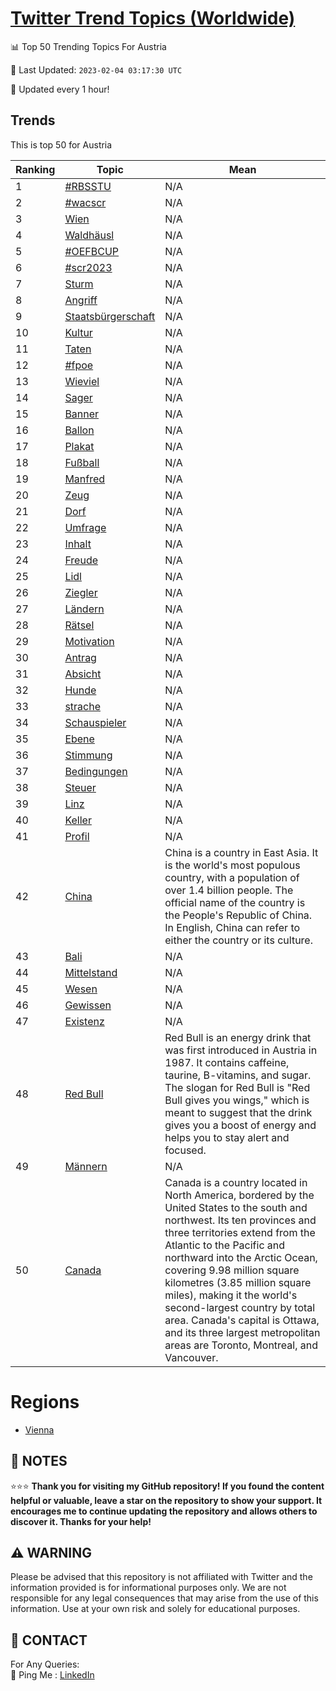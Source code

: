 [Twitter Trend Topics (Worldwide)](https://github.com/ErcinDedeoglu/Twitter-Trend-Topics)
==========


📊 Top 50 Trending Topics For Austria

📆 Last Updated: `2023-02-04 03:17:30 UTC`

🔧 Updated every 1 hour!


## Trends

This is top 50 for Austria

| Ranking | Topic | Mean |
| ------- | ------------ | ------------ |
| 1 | [#RBSSTU](http://twitter.com/search?q=%23RBSSTU) | N/A |
| 2 | [#wacscr](http://twitter.com/search?q=%23wacscr) | N/A |
| 3 | [Wien](http://twitter.com/search?q=Wien) | N/A |
| 4 | [Waldhäusl](http://twitter.com/search?q=Waldh%c3%a4usl) | N/A |
| 5 | [#OEFBCUP](http://twitter.com/search?q=%23OEFBCUP) | N/A |
| 6 | [#scr2023](http://twitter.com/search?q=%23scr2023) | N/A |
| 7 | [Sturm](http://twitter.com/search?q=Sturm) | N/A |
| 8 | [Angriff](http://twitter.com/search?q=Angriff) | N/A |
| 9 | [Staatsbürgerschaft](http://twitter.com/search?q=Staatsb%c3%bcrgerschaft) | N/A |
| 10 | [Kultur](http://twitter.com/search?q=Kultur) | N/A |
| 11 | [Taten](http://twitter.com/search?q=Taten) | N/A |
| 12 | [#fpoe](http://twitter.com/search?q=%23fpoe) | N/A |
| 13 | [Wieviel](http://twitter.com/search?q=Wieviel) | N/A |
| 14 | [Sager](http://twitter.com/search?q=Sager) | N/A |
| 15 | [Banner](http://twitter.com/search?q=Banner) | N/A |
| 16 | [Ballon](http://twitter.com/search?q=Ballon) | N/A |
| 17 | [Plakat](http://twitter.com/search?q=Plakat) | N/A |
| 18 | [Fußball](http://twitter.com/search?q=Fu%c3%9fball) | N/A |
| 19 | [Manfred](http://twitter.com/search?q=Manfred) | N/A |
| 20 | [Zeug](http://twitter.com/search?q=Zeug) | N/A |
| 21 | [Dorf](http://twitter.com/search?q=Dorf) | N/A |
| 22 | [Umfrage](http://twitter.com/search?q=Umfrage) | N/A |
| 23 | [Inhalt](http://twitter.com/search?q=Inhalt) | N/A |
| 24 | [Freude](http://twitter.com/search?q=Freude) | N/A |
| 25 | [Lidl](http://twitter.com/search?q=Lidl) | N/A |
| 26 | [Ziegler](http://twitter.com/search?q=Ziegler) | N/A |
| 27 | [Ländern](http://twitter.com/search?q=L%c3%a4ndern) | N/A |
| 28 | [Rätsel](http://twitter.com/search?q=R%c3%a4tsel) | N/A |
| 29 | [Motivation](http://twitter.com/search?q=Motivation) | N/A |
| 30 | [Antrag](http://twitter.com/search?q=Antrag) | N/A |
| 31 | [Absicht](http://twitter.com/search?q=Absicht) | N/A |
| 32 | [Hunde](http://twitter.com/search?q=Hunde) | N/A |
| 33 | [strache](http://twitter.com/search?q=strache) | N/A |
| 34 | [Schauspieler](http://twitter.com/search?q=Schauspieler) | N/A |
| 35 | [Ebene](http://twitter.com/search?q=Ebene) | N/A |
| 36 | [Stimmung](http://twitter.com/search?q=Stimmung) | N/A |
| 37 | [Bedingungen](http://twitter.com/search?q=Bedingungen) | N/A |
| 38 | [Steuer](http://twitter.com/search?q=Steuer) | N/A |
| 39 | [Linz](http://twitter.com/search?q=Linz) | N/A |
| 40 | [Keller](http://twitter.com/search?q=Keller) | N/A |
| 41 | [Profil](http://twitter.com/search?q=Profil) | N/A |
| 42 | [China](http://twitter.com/search?q=China) | China is a country in East Asia. It is the world's most populous country, with a population of over 1.4 billion people. The official name of the country is the People's Republic of China. In English, China can refer to either the country or its culture. |
| 43 | [Bali](http://twitter.com/search?q=Bali) | N/A |
| 44 | [Mittelstand](http://twitter.com/search?q=Mittelstand) | N/A |
| 45 | [Wesen](http://twitter.com/search?q=Wesen) | N/A |
| 46 | [Gewissen](http://twitter.com/search?q=Gewissen) | N/A |
| 47 | [Existenz](http://twitter.com/search?q=Existenz) | N/A |
| 48 | [Red Bull](http://twitter.com/search?q=Red+Bull) | Red Bull is an energy drink that was first introduced in Austria in 1987. It contains caffeine, taurine, B-vitamins, and sugar. The slogan for Red Bull is "Red Bull gives you wings," which is meant to suggest that the drink gives you a boost of energy and helps you to stay alert and focused. |
| 49 | [Männern](http://twitter.com/search?q=M%c3%a4nnern) | N/A |
| 50 | [Canada](http://twitter.com/search?q=Canada) | Canada is a country located in North America, bordered by the United States to the south and northwest. Its ten provinces and three territories extend from the Atlantic to the Pacific and northward into the Arctic Ocean, covering 9.98 million square kilometres (3.85 million square miles), making it the world's second-largest country by total area. Canada's capital is Ottawa, and its three largest metropolitan areas are Toronto, Montreal, and Vancouver. |



# Regions

* [Vienna](</Austria/Vienna.md>)



## 📝 NOTES

⭐⭐⭐ **Thank you for visiting my GitHub repository! If you found the content helpful or valuable, leave a star on the repository to show your support. It encourages me to continue updating the repository and allows others to discover it. Thanks for your help!**


## ⚠️ WARNING

Please be advised that this repository is not affiliated with Twitter and the information provided is for informational purposes only. We are not responsible for any legal consequences that may arise from the use of this information. Use at your own risk and solely for educational purposes.


## 📨 CONTACT

 For Any Queries:  
            🏓 Ping Me : [LinkedIn](https://www.linkedin.com/in/ercindedeoglu/)
